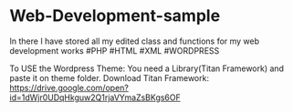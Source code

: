 # Web-Development-sample
In there I have stored all my edited class and functions for my web development works
#PHP #HTML #XML #WORDPRESS

To USE the Wordpress Theme: You need a Library(Titan Framework) and paste it on theme folder. 
Download Titan Framework: https://drive.google.com/open?id=1dWjr0UDqHkguw2Q1rjaVYmaZsBKgs6OF
